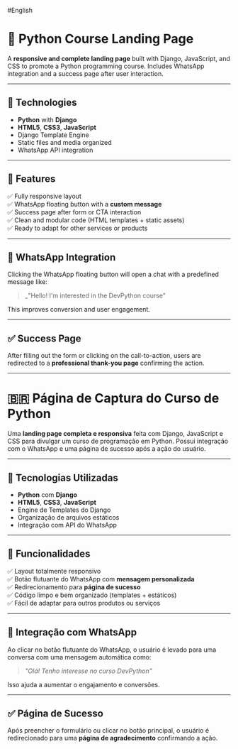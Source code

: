 #English

# 🐍 Python Course Landing Page

A **responsive and complete landing page** built with Django, JavaScript, and CSS to promote a Python programming course. Includes WhatsApp integration and a success page after user interaction.

---

## 🚀 Technologies

- **Python** with **Django**
- **HTML5**, **CSS3**, **JavaScript**
- Django Template Engine
- Static files and media organized
- WhatsApp API integration

---

## 🎯 Features

✅ Fully responsive layout  
✅ WhatsApp floating button with a **custom message**  
✅ Success page after form or CTA interaction  
✅ Clean and modular code (HTML templates + static assets)  
✅ Ready to adapt for other services or products  

---

## 💬 WhatsApp Integration

Clicking the WhatsApp floating button will open a chat with a predefined message like:

> _"Hello! I'm interested in the DevPython course"

This improves conversion and user engagement.

---

## ✅ Success Page

After filling out the form or clicking on the call-to-action, users are redirected to a **professional thank-you page** confirming the action.

---



# 🇧🇷 Página de Captura do Curso de Python

Uma **landing page completa e responsiva** feita com Django, JavaScript e CSS para divulgar um curso de programação em Python. Possui integração com o WhatsApp e uma página de sucesso após a ação do usuário.

---

## 🚀 Tecnologias Utilizadas

- **Python** com **Django**
- **HTML5**, **CSS3**, **JavaScript**
- Engine de Templates do Django
- Organização de arquivos estáticos
- Integração com API do WhatsApp

---

## 🎯 Funcionalidades

✅ Layout totalmente responsivo  
✅ Botão flutuante do WhatsApp com **mensagem personalizada**  
✅ Redirecionamento para **página de sucesso**  
✅ Código limpo e bem organizado (templates + estáticos)  
✅ Fácil de adaptar para outros produtos ou serviços  

---

## 💬 Integração com WhatsApp

Ao clicar no botão flutuante do WhatsApp, o usuário é levado para uma conversa com uma mensagem automática como:

> _"Olá! Tenho interesse no curso DevPython"_

Isso ajuda a aumentar o engajamento e conversões.

---

## ✅ Página de Sucesso

Após preencher o formulário ou clicar no botão principal, o usuário é redirecionado para uma **página de agradecimento** confirmando a ação.
